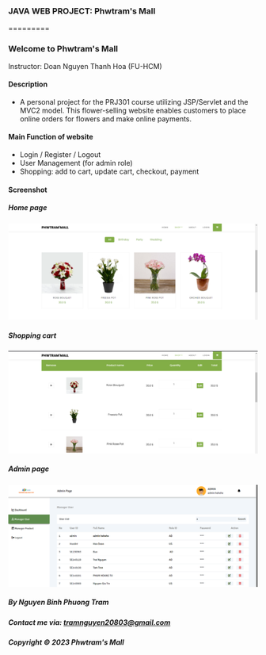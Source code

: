 ### JAVA WEB PROJECT: Phwtram's Mall
=========
### Welcome to Phwtram's Mall
Instructor: Doan Nguyen Thanh Hoa (FU-HCM)

#### Description
-  A personal project for the PRJ301 course utilizing JSP/Servlet and the MVC2 model. This flower-selling website enables   customers to place online orders for flowers and make online payments.

#### Main Function of website
- Login / Register / Logout
- User Management (for admin role)
- Shopping: add to cart, update cart, checkout, payment


#### Screenshot

##### Home page
![](https://github.com/phwtram/flower-store/blob/main/screenshot/Screenshot%202023-12-03%20164640.png?raw=true)

##### Shopping cart
![](https://github.com/phwtram/flower-store/blob/main/screenshot/Screenshot%202023-12-03%20164808.png?raw=true)

##### Admin page
![](https://github.com/phwtram/flower-store/blob/main/screenshot/Screenshot%202023-12-03%20164908.png?raw=true)

##### By Nguyen Binh Phuong Tram

##### Contact me via: tramnguyen20803@gmail.com

##### Copyright © 2023 Phwtram's Mall